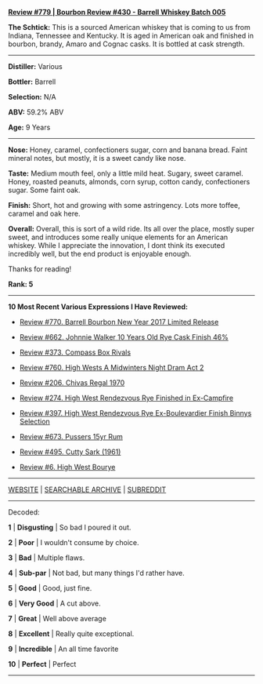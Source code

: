 
[**Review #779 | Bourbon Review #430 - Barrell Whiskey Batch 005**]( https://t8ke.review/review-779-barrell-whiskey-batch-005/)

**The Schtick:** This is a sourced American whiskey that is coming to us from Indiana, Tennessee and Kentucky. It is aged in American oak and finished in bourbon, brandy, Amaro and Cognac casks. It is bottled at cask strength. 

-----

**Distiller:** Various

**Bottler:** Barrell

**Selection:** N/A

**ABV:** 59.2% ABV

**Age:** 9 Years 

-----

**Nose:**  Honey, caramel, confectioners sugar, corn and banana bread. Faint mineral notes, but mostly, it is a sweet candy like nose. 

**Taste:** Medium mouth feel, only a little mild heat. Sugary, sweet caramel. Honey, roasted peanuts, almonds, corn syrup, cotton candy, confectioners sugar. Some faint oak. 

**Finish:** Short, hot and growing with some astringency. Lots more toffee, caramel and oak here. 

**Overall:** Overall, this is sort of a wild ride. Its all over the place, mostly super sweet, and introduces some really unique elements for an American whiskey. While I appreciate the innovation, I dont think its executed incredibly well, but the end product is enjoyable enough. 

Thanks for reading!

**Rank: 5**

----- 

**10 Most Recent Various Expressions I Have Reviewed:** 

- [Review #770. Barrell Bourbon New Year 2017 Limited Release]( https://t8ke.review/review-770-barrell-bourbon-new-year-limited-edition-2017/) 

- [Review #662. Johnnie Walker 10 Years Old Rye Cask Finish 46%]( https://t8ke.review/review-662-johnnie-walker-select-cask-10-years-old-rye-cask-finish/) 

- [Review #373. Compass Box Rivals]( https://t8ke.review/review-373-compass-box-rivals/) 

- [Review #760. High Wests A Midwinters Night Dram Act 2]( https://t8ke.review/review-760-high-wests-a-midwinters-night-dram-act-2/) 

- [Review #206. Chivas Regal 1970]( https://t8ke.review/review-206-chivas-regal-12yr-1970/) 

- [Review #274. High West Rendezvous Rye Finished in Ex-Campfire]( https://t8ke.review/review-274-high-west-rendezvous-rye-ex-campfire/) 

- [Review #397. High West Rendezvous Rye Ex-Boulevardier Finish Binnys Selection]( https://t8ke.review/review-397-high-west-rendezvous-ex-boulevardier/) 

- [Review #673. Pussers 15yr Rum]( https://t8ke.review/review-673-pussers-15yr-rum/) 

- [Review #495. Cutty Sark (1961)]( https://t8ke.review/review-495-cutty-sark-1961/) 

- [Review #6. High West Bourye]( https://t8ke.review/review-6-high-west-bourye-2015/) 

-----

[WEBSITE](https://t8ke.review) | [SEARCHABLE ARCHIVE](https://t8ke.review/review-archive/) | [SUBREDDIT](https://reddit.com/r/t8kereviews)

-----

Decoded:

**1** | **Disgusting** | So bad I poured it out.

**2** | **Poor** | I wouldn't consume by choice.

**3** | **Bad** | Multiple flaws.

**4** | **Sub-par** | Not bad, but many things I'd rather have.

**5** | **Good** | Good, just fine.

**6** | **Very Good** | A cut above.

**7** | **Great** | Well above average

**8** | **Excellent** | Really quite exceptional.

**9** | **Incredible** | An all time favorite

**10** | **Perfect** | Perfect

----

